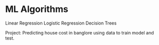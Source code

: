 # ML Algorithms 
Linear Regression
Logistic Regression
Decision Trees

Project:
Predicting house cost in banglore using data to train model and test.
